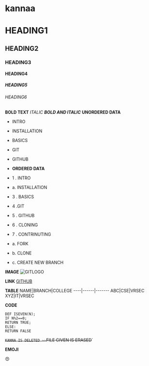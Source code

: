 # kannaa
# HEADING1
## HEADING2
### HEADING3
#### HEADING4
##### HEADING5
###### HEADING6
**BOLD TEXT**
*ITALIC*
***BOLD AND ITALIC***
**UNORDERED DATA**
- INTRO
- INSTALLATION 
- BASICS
- GIT
- GITHUB


- **ORDERED DATA**
- 1 . INTRO   
-   a. INSTALLATION  
- 3 . BASICS  
- 4 .GIT  
- 5 . GITHUB  
- 6 . CLONING   
- 7 . CONTRINUTING   
-    a. FORK  
-    b. CLONE    
-    c. CREATE NEW BRANCH 





**IMAGE**
![GITLOGO](https://wallpapercave.com/wp/wp2116174.jpg)


**LINK**
[GITHUB](HTTP://GITHUB.COM/)


**TABLE**
NAME|BRANCH|COLLEGE
----|------|-------
ABC|CSE|VRSEC
XYZ|IT|VRSEC



**CODE**
```
DEF ISEVEN(N);
IF N%2==0;
RETURN TRUE;
ELSE:
RETURN FALSE
```
~~`KANNA IS DELETED
~~`FILE GIVEN IS ERASED~~`

**EMOJI**

:heart_eyes:


